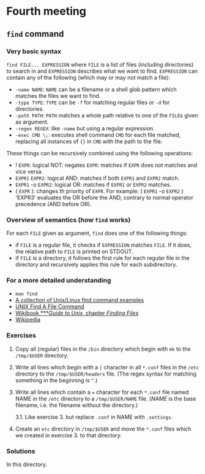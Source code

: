 # Fourth meeting

## `find` command

### Very basic syntax

`find FILE... EXPRESSION`
where `FILE` is a list of files (including directories) to search in and
`EXPRESSION` describes what we want to find.
`EXPRESSION` can contain any of the following (which may or may not match a
file):
* `-name NAME`: `NAME` can be a filename or a shell glob pattern which matches
  the files we want to find.
* `-type TYPE`: `TYPE` can be `-f` for matching regular files or `-d` for
  directories.
* `-path PATH`: `PATH` matches a whole path relative to one of the `FILE`s
  given as argument.
* `-regex REGEX`: like `-name` but using a regular expression.
* `-exec CMD \;`: executes shell command `CMD` for each file matched, replacing
  all instances of `{}` in `CMD` with the path to the file.

These things can be recursively combined using the following operations:
* ! `EXPR`: logical NOT: negates `EXPR`:
  matches if `EXPR` does not matches and vice versa.
* `EXPR1` `EXPR2`: logical AND: matches if both `EXPR1` and `EXPR2` match.
* `EXPR1` -o `EXPR2`: logical OR: matches if `EXPR1` or `EXPR2` matches.
* \( `EXPR` \): changes th priority of `EXPR`.  For example:
  \( `EXPR1` -o `EXPR2` \) 'EXPR3' evaluates the OR before the AND,
  contrary to normal operator precedence (AND before OR).

### Overview of semantics (how `find` works)

For each `FILE` given as argument, `find` does one of the following things:
* if `FILE` is a regular file, it checks if `EXPRESSION` matches `FILE`.
  If it does, the relative path to `FILE` is printed on STDOUT.
* if `FILE` is a directory, it follows the first rule for each regular file in
  the directory and recursively applies this rule for each subdirectory.

### For a more detailed understanding

* `man find`
* [A collection of Unix/Linux find command examples](http://alvinalexander.com/unix/edu/examples/find.shtml)
* [UNIX Find A File Command](http://www.cyberciti.biz/faq/howto-find-a-file-under-unix/)
* [Wikibook ****Guide to Unix*, chapter *Finding Files*](https://en.wikibooks.org/wiki/Guide_to_Unix/Commands/Finding_Files)
* [Wikipedia](https://en.wikipedia.org/wiki/Find)

### Exercises

1. Copy all (regular) files in the `/bin` directory which begin with `mk` to
   the `/tmp/$USER` directory.

2. Write all lines which begin with a `[` character in all `*.conf` files in
   the `/etc` directory to the `/tmp/$USER/headers` file.
   (The regex syntax for matching something in the beginning is `^`.)

3. Write all lines which contain a `=` character for each `*.conf` file named
   NAME in the `/etc` directory to a `/tmp/$USER/NAME` file.
   (*NAME* is the base filename, i.e. the filename without the directory.)

   3.1. Like exercise 3. but replace `.conf` in NAME with `.settings`.

4. Create an `etc` directory in `/tmp/$USER` and move the `*.conf` files which
   we created in exercise 3. to that directory.

### Solutions

In this directory.

